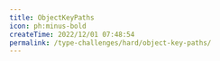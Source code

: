 ```yaml
---
title: ObjectKeyPaths
icon: ph:minus-bold
createTime: 2022/12/01 07:48:54
permalink: /type-challenges/hard/object-key-paths/
---
```

